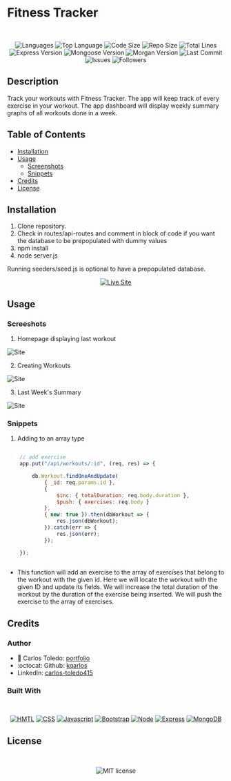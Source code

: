 # Fitness Tracker

</br>
<p align="center">
    <img src="https://img.shields.io/github/languages/count/kqarlos/fitness-tracker?style=for-the-badge" alt="Languages" />
    <img src="https://img.shields.io/github/languages/top/kqarlos/fitness-tracker?style=for-the-badge" alt="Top Language" />
    <img src="https://img.shields.io/github/languages/code-size/kqarlos/fitness-tracker?style=for-the-badge" alt="Code Size" />
    <img src="https://img.shields.io/github/repo-size/kqarlos/fitness-tracker?style=for-the-badge" alt="Repo Size" />   
    <img src="https://img.shields.io/tokei/lines/github/kqarlos/fitness-tracker?style=for-the-badge" alt="Total Lines" />
    <img src="https://img.shields.io/github/package-json/dependency-version/kqarlos/fitness-tracker/express?style=for-the-badge" alt="Express Version" />
    <img src="https://img.shields.io/github/package-json/dependency-version/kqarlos/fitness-tracker/mongoose?style=for-the-badge" alt="Mongoose Version" />
    <img src="https://img.shields.io/github/package-json/dependency-version/kqarlos/fitness-tracker/morgan?style=for-the-badge" alt="Morgan Version" />
    <img src="https://img.shields.io/github/last-commit/kqarlos/fitness-tracker?style=for-the-badge" alt="Last Commit" />  
    <img src="https://img.shields.io/github/issues/kqarlos/fitness-tracker?style=for-the-badge" alt="Issues" />  
    <img src="https://img.shields.io/github/followers/kqarlos?style=social" alt="Followers" />  
</p>


## Description

Track your workouts with Fitness Tracker. The app will keep track of every exercise in your workout. The app dashboard will display weekly summary graphs of all workouts done in a week.

## Table of Contents

* [Installation](#installation)
* [Usage](#usage)
    * [Screenshots](#screenshots)
    * [Snippets](#snippets)
* [Credits](#credits)
* [License](#license)

## Installation

1. Clone repository. 
2. Check in routes/api-routes and comment in block of code if you want the database to be prepopulated with dummy values
3. npm install
4. node server.js

Running seeders/seed.js is optional to have a prepopulated database.

<p align="center">
    <a href="https://track-your-fitness.herokuapp.com/"><img src="https://img.shields.io/badge/-👉 See Live Site-success?style=for-the-badge"  alt="Live Site" /></a>
</p>


## Usage

### Screeshots

1. Homepage displaying last workout

![Site](public/assets/homepage.png)

2. Creating Workouts

![Site](public/assets/live.gif)


3. Last Week's Summary

![Site](public/assets/dash.png)

### Snippets


1. Adding to an array type

```javascript

    // add exercise
    app.put("/api/workouts/:id", (req, res) => {

        db.Workout.findOneAndUpdate(
            { _id: req.params.id },
            {
                $inc: { totalDuration: req.body.duration },
                $push: { exercises: req.body }
            },
            { new: true }).then(dbWorkout => {
                res.json(dbWorkout);
            }).catch(err => {
                res.json(err);
            });

    });
    
```
* This function will add an exercise to the array of exercises that belong to the workout with the given id. Here we will locate the workout with the given ID and update its fields. We will increase the total duration of the workout by the duration of the exercise being inserted. We will push the exercise to the array of exercises.


## Credits

### Author

- 💼 Carlos Toledo: [portfolio](https://professional-portfolio2020.herokuapp.com/)
- :octocat: Github: [kqarlos](https://www.github.com/kqarlos)
- LinkedIn: [carlos-toledo415](https://www.linkedin.com/in/carlos-toledo415/)

### Built With

</br>
<p align="center">
    <a href="https://developer.mozilla.org/en-US/docs/Web/HTML"><img src="https://img.shields.io/badge/-HTML-orange?style=for-the-badge"  alt="HMTL" /></a>
    <a href="https://developer.mozilla.org/en-US/docs/Web/CSS"><img src="https://img.shields.io/badge/-CSS-blue?style=for-the-badge" alt="CSS" /></a>
    <a href="https://www.javascript.com/"><img src="https://img.shields.io/badge/-Javascript-yellow?style=for-the-badge" alt="Javascript" /></a>
    <a href="https://getbootstrap.com/"><img src="https://img.shields.io/badge/-Bootstrap-blueviolet?style=for-the-badge" alt="Bootstrap" /></a>
    <a href="https://nodejs.org/en/"><img src="https://img.shields.io/badge/-Node-orange?style=for-the-badge" alt="Node" /></a>
    <a href="https://www.npmjs.com/package/express"><img src="https://img.shields.io/badge/-Express-blue?style=for-the-badge" alt="Express" /></a>
    <a href="https://www.mongodb.com/"><img src="https://img.shields.io/badge/-MongoDB-blue?style=for-the-badge" alt="MongoDB" /></a>
</p>

## License


</br>
<p align="center">
    <img align="center" src="https://img.shields.io/github/license/kqarlos/fitness-tracker?style=for-the-badge" alt="MIT license" />
</p>
